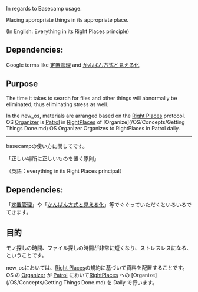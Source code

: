 In regards to Basecamp usage.

Placing appropriate things in its appropriate place.

(In English: Everything in its Right Places principle)

## Dependencies: 
Google terms like [定置管理](https://www.google.co.jp/search?client=safari&rls=en&q=%E5%AE%9A%E7%BD%AE%E7%AE%A1%E7%90%86&ie=UTF-8&oe=UTF-8&gfe_rd=cr&ei=u7dZVoWBMemN8QeumobwBw) and
[かんばん方式と見える化](https://www.google.co.jp/search?client=safari&rls=en&q=%E5%AE%9A%E7%BD%AE%E7%AE%A1%E7%90%86&ie=UTF-8&oe=UTF-8&gfe_rd=cr&ei=u7dZVoWBMemN8QeumobwBw#newwindow=1&q=%E5%AE%9A%E7%BD%AE%E7%AE%A1%E7%90%86+%E3%83%88%E3%83%A8%E3%82%BF)

## Purpose
The time it takes to search for files and other things will abnormally be eliminated, thus eliminating stress as well.


In the new_os, materials are arranged based on the [Right Places](/OS/Conventions/RightPlaces) protocol. 
OS [Organizer](/OS/Organizer) is [Patrol](/OS/Patrol) in [RightPlaces](/OS/Organizer/RightPlaces) of [Organize](/OS/Concepts/Getting Things Done.md) OS Organizer Organizes to RightPlaces in Patrol daily.

-------------------
basecampの使い方に関してです。

「正しい場所に正しいものを置く原則」

（英語：everything in its Right Places principal）

## Dependencies: 
「[定置管理](https://www.google.co.jp/search?client=safari&rls=en&q=%E5%AE%9A%E7%BD%AE%E7%AE%A1%E7%90%86&ie=UTF-8&oe=UTF-8&gfe_rd=cr&ei=u7dZVoWBMemN8QeumobwBw
)」や「[かんばん方式と見える化](https://www.google.co.jp/search?client=safari&rls=en&q=%E5%AE%9A%E7%BD%AE%E7%AE%A1%E7%90%86&ie=UTF-8&oe=UTF-8&gfe_rd=cr&ei=u7dZVoWBMemN8QeumobwBw#newwindow=1&q=%E5%AE%9A%E7%BD%AE%E7%AE%A1%E7%90%86+%E3%83%88%E3%83%A8%E3%82%BF
)」等でぐぐっていただくといろいろでてきます。

## 目的
モノ探しの時間、ファイル探しの時間が非常に短くなり、ストレスレスになる、ということです。


new_osにおいては、[Right Places](/OS/Conventions/RightPlaces)の規約に基づいて資料を配置することです。
OS の [Organizer](/OS/Organizer) が [Patrol](/OS/Patrol) において[RightPlaces](/OS/Organizer/RightPlaces) への [Organize](/OS/Concepts/Getting Things Done.md) を Daily で行います。
